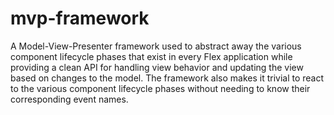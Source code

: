 mvp-framework
=============

A Model-View-Presenter framework used to abstract away the various component lifecycle phases that exist in every Flex application while providing a clean API for handling view behavior and updating the view based on changes to the model. The framework also makes it trivial to react to the various component lifecycle phases without needing to know their corresponding event names.
